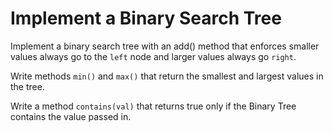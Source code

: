 # Implement a Binary Search Tree
Implement a binary search tree with an add() method that enforces smaller
values always go to the `left` node and larger values always go `right`.

Write methods `min()` and `max()` that return the smallest and largest values
in the tree.

Write a method `contains(val)` that returns true only if the Binary Tree
contains the value passed in.
